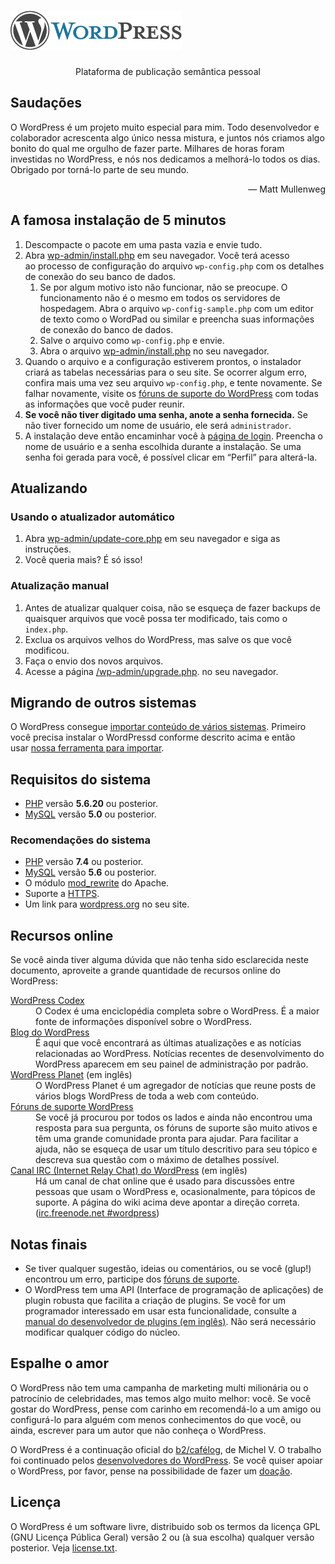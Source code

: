 <!DOCTYPE html>
<html lang="pt-br">
<head>
	
</head>
<body>
<h1 id="logo">
	<a href="https://wordpress.org/"><img alt="WordPress" src="wp-admin/images/wordpress-logo.png" /></a>
</h1>
<p style="text-align: center">Plataforma de publicação semântica pessoal</p>

<h2>Saudações</h2>
<p>O WordPress é um projeto muito especial para mim. Todo desenvolvedor e colaborador acrescenta algo único nessa mistura, e juntos nós criamos algo bonito do qual me orgulho de fazer parte. Milhares de horas foram investidas no WordPress, e nós nos dedicamos a melhorá-lo todos os dias. Obrigado por torná-lo parte de seu mundo.</p>
<p style="text-align: right">&#8212; Matt Mullenweg</p>

<h2>A famosa instalação de 5 minutos</h2>
<ol>
	<li>Descompacte o pacote em uma pasta vazia e envie tudo.</li>
	<li>Abra <span class="file"><a href="wp-admin/install.php">wp-admin/install.php</a></span> em seu navegador. Você terá acesso ao processo de configuração do arquivo <code>wp-config.php</code> com os detalhes de conexão do seu banco de dados.
		<ol>
			<li>Se por algum motivo isto não funcionar, não se preocupe. O funcionamento não é o mesmo em todos os servidores de hospedagem. Abra o arquivo <code>wp-config-sample.php</code> com um editor de texto como o WordPad ou similar e preencha suas informações de conexão do banco de dados.</li>
			<li>Salve o arquivo como <code>wp-config.php</code> e envie.</li>
			<li>Abra o arquivo <span class="file"><a href="wp-admin/install.php">wp-admin/install.php</a></span> no seu navegador.</li>
		</ol>
	</li>
	<li>Quando o arquivo e a configuração estiverem prontos, o instalador criará as tabelas necessárias para o seu site. Se ocorrer algum erro, confira mais uma vez seu arquivo <code>wp-config.php</code>, e tente novamente. Se falhar novamente, visite os <a href="https://wordpress.org/support/forums/">fóruns de suporte do WordPress</a> com todas as informações que você puder reunir.</li>
	<li><strong>Se você não tiver digitado uma senha, anote a senha fornecida.</strong> Se não tiver fornecido um nome de usuário, ele será <code>administrador</code>.</li>
	<li>A instalação deve então encaminhar você à <a href="wp-login.php">página de login</a>. Preencha o nome de usuário e a senha escolhida durante a instalação. Se uma senha foi gerada para você, é possível clicar em &#8220;Perfil&#8221; para alterá-la.</li>
</ol>

<h2>Atualizando</h2>
<h3>Usando o atualizador automático</h3>
<ol>
	<li>Abra <span class="file"><a href="wp-admin/update-core.php">wp-admin/update-core.php</a></span> em seu navegador e siga as instruções.</li>
	<li>Você queria mais? É só isso!</li>
</ol>

<h3>Atualização manual</h3>
<ol>
	<li>Antes de atualizar qualquer coisa, não se esqueça de fazer backups de quaisquer arquivos que você possa ter modificado, tais como o <code>index.php</code>.</li>
	<li>Exclua os arquivos velhos do WordPress, mas salve os que você modificou.</li>
	<li>Faça o envio dos novos arquivos.</li>
	<li>Acesse a página <span class="file"><a href="wp-admin/upgrade.php">/wp-admin/upgrade.php</a>.</span> no seu navegador.</li>
</ol>

<h2>Migrando de outros sistemas</h2>
<p>O WordPress consegue <a href="https://wordpress.org/support/article/importing-content/">importar conteúdo de vários sistemas</a>. Primeiro você precisa instalar o WordPressd conforme descrito acima e então usar <a href="wp-admin/import.php">nossa ferramenta para importar</a>.</p>

<h2>Requisitos do sistema</h2>
<ul>
	<li><a href="https://secure.php.net/">PHP</a> versão <strong>5.6.20</strong> ou posterior.</li>
	<li><a href="https://www.mysql.com/">MySQL</a> versão <strong>5.0</strong> ou posterior.</li>
</ul>

<h3>Recomendações do sistema</h3>
<ul>
	<li><a href="https://secure.php.net/">PHP</a> versão <strong>7.4</strong> ou posterior.</li>
	<li><a href="https://www.mysql.com/">MySQL</a> versão <strong>5.6</strong> ou posterior.</li>
	<li>O módulo <a href="https://httpd.apache.org/docs/2.2/mod/mod_rewrite.html">mod_rewrite</a> do Apache.</li>
	<li>Suporte a <a href="https://wordpress.org/news/2016/12/moving-toward-ssl/">HTTPS</a>.</li>
	<li>Um link para  <a href="https://wordpress.org/">wordpress.org</a> no seu site.</li>
</ul>

<h2>Recursos online</h2>
<p>Se você ainda tiver alguma dúvida que não tenha sido esclarecida neste documento, aproveite a grande quantidade de recursos online do WordPress:</p>
<dl>
	<dt><a href="https://codex.wordpress.org/P%C3%A1gina_Inicial">WordPress Codex</a></dt>
		<dd>O Codex é uma enciclopédia completa sobre o WordPress. É a maior fonte de informações disponível sobre o WordPress.</dd>
	<dt><a href="https://br.wordpress.org/news/">Blog do WordPress</a></dt>
		<dd>É aqui que você encontrará as últimas atualizações e as notícias relacionadas ao WordPress. Notícias recentes de desenvolvimento do WordPress aparecem em seu painel de administração por padrão.</dd>
	<dt><a href="https://planet.wordpress.org/">WordPress Planet</a> (em inglês)</dt>
		<dd>O WordPress Planet é um agregador de notícias que reune posts de vários blogs WordPress de toda a web com conteúdo.</dd>
	<dt><a href="https://br.wordpress.org/support/forums/">Fóruns de suporte WordPress</a></dt>
		<dd>Se você já procurou por todos os lados e ainda não encontrou uma resposta para sua pergunta, os fóruns de suporte são muito ativos e têm uma grande comunidade pronta para ajudar. Para facilitar a ajuda, não se esqueça de usar um título descritivo para seu tópico e descreva sua questão com o máximo de detalhes possível.</dd>
	<dt><a href="https://codex.wordpress.org/IRC">Canal <abbr>IRC</abbr> (Internet Relay Chat) do WordPress</a> (em inglês)</dt>
		<dd>Há um canal de chat online que é usado para discussões entre pessoas que usam o WordPress e, ocasionalmente, para tópicos de suporte. A página do wiki acima deve apontar a direção correta. (<a href="irc://irc.freenode.net/wordpress">irc.freenode.net #wordpress</a>)</dd>
</dl>

<h2>Notas finais</h2>
<ul>
	<li>Se tiver qualquer sugestão, ideias ou comentários, ou se você (glup!) encontrou um erro, participe dos <a href="https://br.wordpress.org/support/forums/">fóruns de suporte</a>.</li>
	<li>O WordPress tem uma <abbr>API</abbr> (Interface de programação de aplicações) de plugin robusta que facilita a criação de plugins. Se você for um programador interessado em usar esta funcionalidade, consulte a <a href="https://developer.wordpress.org/plugins/">manual do desenvolvedor de plugins (em inglês)</a>. Não será necessário modificar qualquer código do núcleo.</li>
</ul>

<h2>Espalhe o amor</h2>
<p>O WordPress não tem uma campanha de marketing multi milionária ou o patrocínio de celebridades, mas temos algo muito melhor: você. Se você gostar do WordPress, pense com carinho em recomendá-lo a um amigo ou configurá-lo para alguém com menos conhecimentos do que você, ou ainda, escrever para um autor que não conheça o WordPress.</p>

<p>O WordPress é a continuação oficial do <a href="http://cafelog.com/">b2/caf&#233;log</a>, de Michel V. O trabalho foi continuado pelos <a href="https://wordpress.org/about/">desenvolvedores do WordPress</a>. Se você quiser apoiar o WordPress, por favor, pense na possibilidade de fazer um <a href="https://wordpress.org/donate/">doação</a>.</p>

<h2>Licença</h2>
<p>O WordPress é um software livre, distribuido sob os termos da licença <abbr>GPL</abbr> (GNU Licença Pública Geral) versão 2 ou (à sua escolha) qualquer versão posterior. Veja <a href="license.txt">license.txt</a>.</p>

</body>
</html>
